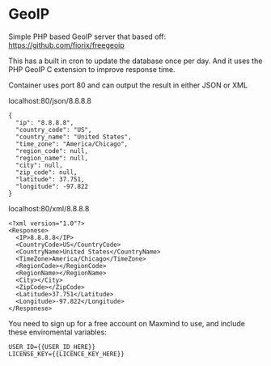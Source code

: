 # GeoIP

Simple PHP based GeoIP server that based off: https://github.com/fiorix/freegeoip

This has a built in cron to update the database once per day. And it uses the PHP GeoIP C extension to improve response time.

Container uses port 80 and can output the result in either JSON or XML 

localhost:80/json/8.8.8.8
```
{
  "ip": "8.8.8.8",
  "country_code": "US",
  "country_name": "United States",
  "time_zone": "America/Chicago",
  "region_code": null,
  "region_name": null,
  "city": null,
  "zip_code": null,
  "latitude": 37.751,
  "longitude": -97.822
}
```

localhost:80/xml/8.8.8.8
```
<?xml version="1.0"?>
<Responese>
  <IP>8.8.8.8</IP>
  <CountryCode>US</CountryCode>
  <CountryName>United States</CountryName>
  <TimeZone>America/Chicago</TimeZone>
  <RegionCode></RegionCode>
  <RegionName></RegionName>
  <City></City>
  <ZipCode></ZipCode>
  <Latitude>37.751</Latitude>
  <Longitude>-97.822</Longitude>
</Responese>
```

You need to sign up for a free account on Maxmind to use, and include these enviromental variables:
```
USER_ID={{USER_ID_HERE}} 
LICENSE_KEY={{LICENCE_KEY_HERE}}
```
